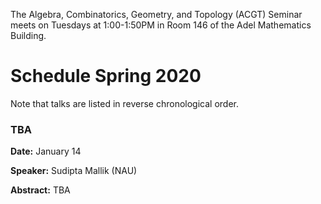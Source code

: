 The Algebra, Combinatorics, Geometry, and Topology (ACGT) Seminar meets on Tuesdays at 1:00-1:50PM in Room 146 of the Adel Mathematics Building.

<!-- If you are interested in giving a talk, please contact [Dana C. Ernst](http://danaernst.com), ACGT coordinator. -->

# Schedule Spring 2020 #

Note that talks are listed in reverse chronological order.

### TBA

**Date:** January 14

**Speaker:** Sudipta Mallik (NAU)

**Abstract:** TBA
